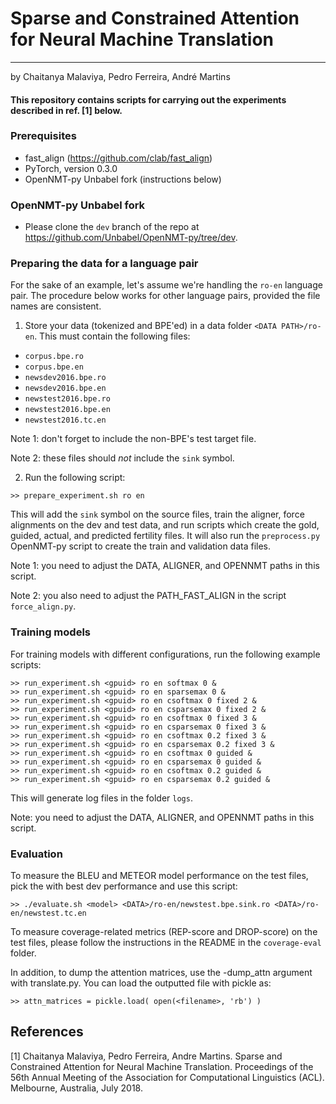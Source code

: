 # Sparse and Constrained Attention for Neural Machine Translation
----------------
by Chaitanya Malaviya, Pedro Ferreira, André Martins

#### This repository contains scripts for carrying out the experiments described in ref. [1] below. 

### Prerequisites

- fast_align (https://github.com/clab/fast_align)
- PyTorch, version 0.3.0
- OpenNMT-py Unbabel fork (instructions below)

### OpenNMT-py Unbabel fork

- Please clone the `dev` branch of the repo at https://github.com/Unbabel/OpenNMT-py/tree/dev.

### Preparing the data for a language pair

For the sake of an example, let's assume we're handling the `ro-en` language pair.
The procedure below works for other language pairs, provided the file names
are consistent.

1. Store your data (tokenized and BPE'ed) in a data folder `<DATA PATH>/ro-en`.
This must contain the following files:
- `corpus.bpe.ro`
- `corpus.bpe.en`
- `newsdev2016.bpe.ro`
- `newsdev2016.bpe.en`
- `newstest2016.bpe.ro`
- `newstest2016.bpe.en`
- `newstest2016.tc.en`

Note 1: don't forget to include the non-BPE's test target file.

Note 2: these files should *not* include the `sink` symbol.

2. Run the following script:

```
>> prepare_experiment.sh ro en
```

This will add the `sink` symbol on the source files, train the aligner,
force alignments on the dev and test data, and run scripts which
create the gold, guided, actual, and predicted fertility files.
It will also run the `preprocess.py` OpenNMT-py script to create
the train and validation data files.

Note 1: you need to adjust the DATA, ALIGNER, and OPENNMT paths in this script.

Note 2: you also need to adjust the PATH_FAST_ALIGN in the script `force_align.py`.

### Training models

For training models with different configurations, run the
following example scripts:

```
>> run_experiment.sh <gpuid> ro en softmax 0 &
>> run_experiment.sh <gpuid> ro en sparsemax 0 &
>> run_experiment.sh <gpuid> ro en csoftmax 0 fixed 2 &
>> run_experiment.sh <gpuid> ro en csparsemax 0 fixed 2 &
>> run_experiment.sh <gpuid> ro en csoftmax 0 fixed 3 &
>> run_experiment.sh <gpuid> ro en csparsemax 0 fixed 3 &
>> run_experiment.sh <gpuid> ro en csoftmax 0.2 fixed 3 &
>> run_experiment.sh <gpuid> ro en csparsemax 0.2 fixed 3 &
>> run_experiment.sh <gpuid> ro en csoftmax 0 guided &
>> run_experiment.sh <gpuid> ro en csparsemax 0 guided &
>> run_experiment.sh <gpuid> ro en csoftmax 0.2 guided &
>> run_experiment.sh <gpuid> ro en csparsemax 0.2 guided &
```

This will generate log files in the folder `logs`.

Note: you need to adjust the DATA, ALIGNER, and OPENNMT paths in this script.

### Evaluation

To measure the BLEU and METEOR model performance on the test files,
pick the <model> with best dev performance and use this script:

```
>> ./evaluate.sh <model> <DATA>/ro-en/newstest.bpe.sink.ro <DATA>/ro-en/newstest.tc.en
```

To measure coverage-related metrics (REP-score and DROP-score) on the test files,
please follow the instructions in the README in the `coverage-eval` folder.

In addition, to dump the attention matrices, use the -dump_attn argument with translate.py. You can load the outputted file with pickle as:
```
>> attn_matrices = pickle.load( open(<filename>, 'rb') )
```


## References

[1] Chaitanya Malaviya, Pedro Ferreira, Andre Martins. Sparse and Constrained Attention for Neural Machine Translation. Proceedings of the 56th Annual Meeting of the Association for Computational Linguistics (ACL). Melbourne, Australia, July 2018.


